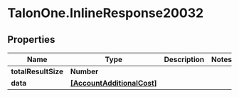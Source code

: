 # TalonOne.InlineResponse20032

## Properties

Name | Type | Description | Notes
------------ | ------------- | ------------- | -------------
**totalResultSize** | **Number** |  | 
**data** | [**[AccountAdditionalCost]**](AccountAdditionalCost.md) |  | 



